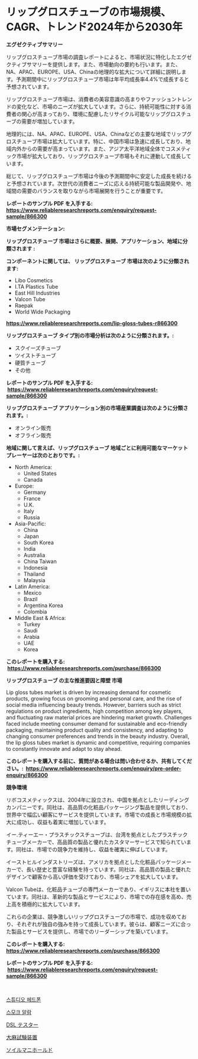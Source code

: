 <p><h1>リップグロスチューブの市場規模、CAGR、トレンド2024年から2030年</h1></p><p><strong>エグゼクティブサマリー</strong></p>
<p><p>リップグロスチューブ市場の調査レポートによると、市場状況に特化したエグゼクティブサマリーを提供します。また、市場動向の要約も行います。また、NA、APAC、EUROPE、USA、Chinaの地理的な拡大について詳細に説明します。予測期間中にリップグロスチューブ市場は年平均成長率4.4%で成長すると予想されています。</p><p>リップグロスチューブ市場は、消費者の美容意識の高まりやファッショントレンドの変化など、市場のニーズが拡大しています。さらに、持続可能性に対する消費者の関心が高まっており、環境に配慮したリサイクル可能なリップグロスチューブの需要が増加しています。</p><p>地理的には、NA、APAC、EUROPE、USA、Chinaなどの主要な地域でリップグロスチューブ市場は拡大しています。特に、中国市場は急速に成長しており、地域内外からの需要が高まっています。また、アジア太平洋地域全体でコスメティック市場が拡大しており、リップグロスチューブ市場もそれに連動して成長しています。</p><p>総じて、リップグロスチューブ市場は今後の予測期間中に安定した成長を続けると予想されています。次世代の消費者ニーズに応える持続可能な製品開発や、地域間の需要のバランスを取りながら市場展開を行うことが重要です。</p></p>
<p><strong>レポートのサンプル PDF を入手する: <a href="https://www.reliableresearchreports.com/enquiry/request-sample/866300">https://www.reliableresearchreports.com/enquiry/request-sample/866300</a></strong></p>
<p><strong>市場セグメンテーション:</strong></p>
<p><strong> リップグロスチューブ 市場はさらに概要、展開、アプリケーション、地域に分類されます :</strong></p>
<p><strong>コンポーネントに関しては、 リップグロスチューブ 市場は次のように分類されます: &nbsp;</strong></p>
<p><ul><li>Libo Cosmetics</li><li>I.TA Plastics Tube</li><li>East Hill Industries</li><li>Valcon Tube</li><li>Raepak</li><li>World Wide Packaging</li></ul></p>
<p><strong><a href="https://www.reliableresearchreports.com/lip-gloss-tubes-r866300">https://www.reliableresearchreports.com/lip-gloss-tubes-r866300</a></strong></p>
<p><strong> リップグロスチューブ タイプ別の市場分析は次のように分類されます。:</strong></p>
<p><ul><li>スクイーズチューブ</li><li>ツイストチューブ</li><li>硬質チューブ</li><li>その他</li></ul></p>
<p><strong>レポートのサンプル PDF を入手する: &nbsp;<a href="https://www.reliableresearchreports.com/enquiry/request-sample/866300">https://www.reliableresearchreports.com/enquiry/request-sample/866300</a></strong></p>
<p><strong> リップグロスチューブ アプリケーション別の市場産業調査は次のように分類されます。:</strong></p>
<p><ul><li>オンライン販売</li><li>オフライン販売</li></ul></p>
<p><strong>地域に関して言えば、リップグロスチューブ 地域ごとに利用可能なマーケットプレーヤーは次のとおりです。:</strong></p>
<p><ul>
    <li>
        North America:
        <ul>
            <li>United States</li>
            <li>Canada</li>
        </ul>
    </li>
    <li>
        Europe:
        <ul>
            <li>Germany</li>
            <li>France</li>
            <li>U.K.</li>
            <li>Italy</li>
            <li>Russia</li>
        </ul>
    </li>
    <li>
        Asia-Pacific:
        <ul>
            <li>China</li>
            <li>Japan</li>
            <li>South Korea</li>
            <li>India</li>
            <li>Australia</li>
            <li>China Taiwan</li>
            <li>Indonesia</li>
            <li>Thailand</li>
            <li>Malaysia</li>
        </ul>
    </li>
    <li>
        Latin America:
        <ul>
            <li>Mexico</li>
            <li>Brazil</li>
            <li>Argentina Korea</li>
            <li>Colombia</li>
        </ul>
    </li>
    <li>
        Middle East & Africa:
        <ul>
            <li>Turkey</li>
            <li>Saudi</li>
            <li>Arabia</li>
            <li>UAE</li>
            <li>Korea</li>
        </ul>
    </li>
    </ul></p>
<p><strong>このレポートを購入する: &nbsp;<a href="https://www.reliableresearchreports.com/purchase/866300">https://www.reliableresearchreports.com/purchase/866300</a></strong></p>
<p><strong>リップグロスチューブ の主な推進要因と障壁 市場</strong></p>
<p><p>Lip gloss tubes market is driven by increasing demand for cosmetic products, growing focus on grooming and personal care, and the rise of social media influencing beauty trends. However, barriers such as strict regulations on product ingredients, high competition among key players, and fluctuating raw material prices are hindering market growth. Challenges faced include meeting consumer demand for sustainable and eco-friendly packaging, maintaining product quality and consistency, and adapting to changing consumer preferences and trends in the beauty industry. Overall, the lip gloss tubes market is dynamic and competitive, requiring companies to constantly innovate and adapt to stay ahead.</p></p>
<p><strong>このレポートを購入する前に、質問がある場合は問い合わせるか、共有してください。:&nbsp; <a href="https://www.reliableresearchreports.com/enquiry/pre-order-enquiry/866300">https://www.reliableresearchreports.com/enquiry/pre-order-enquiry/866300</a></strong></p>
<p><strong>競争環境</strong></p>
<p><p>リボコスメティックスは、2004年に設立され、中国を拠点としたリーディングカンパニーです。同社は、高品質の化粧品パッケージング製品を提供しており、世界中で幅広い顧客にサービスを提供しています。市場での成長と市場規模の拡大に成功し、収益も着実に増加しています。</p><p>イー.ティーエー・プラスチックスチューブは、台湾を拠点としたプラスチックチューブメーカーで、高品質の製品と優れたカスタマーサービスで知られています。同社は、市場での競争力を維持し、収益を確実に伸ばしています。</p><p>イーストヒルインダストリーズは、アメリカを拠点とした化粧品パッケージメーカーで、長い歴史と豊富な経験を持っています。同社は、高品質の製品と優れたデザインで顧客から高い評価を受けており、市場シェアを拡大しています。</p><p>Valcon Tubeは、化粧品チューブの専門メーカーであり、イギリスに本社を置いています。同社は、革新的な製品とサービスにより、市場での存在感を高め、売上高を積極的に拡大しています。</p><p>これらの企業は、競争激しいリップグロスチューブの市場で、成功を収めており、それぞれが独自の強みを持って成長しています。彼らは、顧客ニーズに合った製品とサービスを提供し、市場でのリーダーシップを築いています。</p></p>
<p><strong>このレポートを購入する: &nbsp; <a href="https://www.reliableresearchreports.com/purchase/866300">https://www.reliableresearchreports.com/purchase/866300</a></strong></p>
<p><strong>レポートのサンプル PDF を入手する: &nbsp;<a href="https://www.reliableresearchreports.com/enquiry/request-sample/866300">https://www.reliableresearchreports.com/enquiry/request-sample/866300</a></strong><strong></strong></p>
<p>&nbsp;</p>
<p><p><a href="https://medium.com/@karenburke2009/%EC%8A%A4%ED%8A%9C%EB%94%94%EC%98%A4-%ED%97%A4%EB%93%9C%ED%8F%B0-%EC%8B%9C%EC%9E%A5-%EA%B7%9C%EB%AA%A8-cagr-%ED%8A%B8%EB%A0%8C%EB%93%9C-2024-2030-85cb4c73aeb7">스튜디오 헤드폰</a></p><p><a href="https://medium.com/@witoldadamczyk1904/%EC%97%B0%EA%B8%B0-%EA%B0%90%EC%A7%80%EA%B8%B0-%EC%8B%9C%EC%9E%A5-%EA%B7%9C%EB%AA%A8%EB%8A%94-%EA%B8%80%EB%A1%9C%EB%B2%8C-%EC%82%B0%EC%97%85%EC%97%90%EC%84%9C-%EC%B5%9C%EC%A0%81%EC%9D%98-%EB%A7%88%EC%BC%80%ED%8C%85-%EC%B1%84%EB%84%90%EC%9D%84-%EB%B3%B4%EC%97%AC%EC%A4%8D%EB%8B%88%EB%8B%A4-866217e297e5">스모크 알람</a></p><p><a href="https://github.com/KaydenJohns1964/Market-Research-Report-List-1/blob/main/771678031762.md">DSL テスター</a></p><p><a href="https://github.com/marbadji/Market-Research-Report-List-1/blob/main/844983931761.md">大麻試験装置</a></p><p><a href="https://medium.com/@lewisbechtelar1964/%E5%9C%9F%E5%A3%8C%E3%83%9E%E3%83%8B%E3%83%95%E3%82%A9%E3%83%AB%E3%83%89%E5%B8%82%E5%A0%B4%E3%83%AC%E3%83%9D%E3%83%BC%E3%83%88%E3%81%AF-%E3%81%93%E3%81%AE%E5%B8%82%E5%A0%B4%E3%81%AE%E6%9C%80%E6%96%B0%E3%81%AE%E3%83%88%E3%83%AC%E3%83%B3%E3%83%89%E3%81%A8%E6%88%90%E9%95%B7%E6%A9%9F%E4%BC%9A%E3%82%92%E7%A4%BA%E3%81%97%E3%81%A6%E3%81%84%E3%81%BE%E3%81%99-689d01539365">ソイルマニホールド</a></p></p>